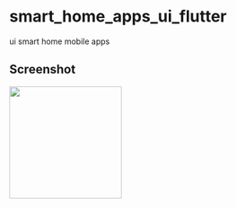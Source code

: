 # smart_home_apps_ui_flutter
ui smart home mobile apps
## Screenshot
<img src="https://user-images.githubusercontent.com/72175760/103603492-59068480-4f41-11eb-9ec9-ea9b8d5c7740.png" width="200" />


